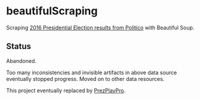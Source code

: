 # beautifulScraping
Scraping [2016 Presidential Election results from Politico](https://www.politico.com/mapdata-2016/2016-election/results/map/president/) with Beautiful Soup.

## Status
Abandoned.

Too many inconsistencies and invisible artifacts in above data source eventually stopped progress. Moved on to other data resources.

This project eventually replaced by [PrezPlayPro](https://github.com/jotasprout/prezPlayPro). 
